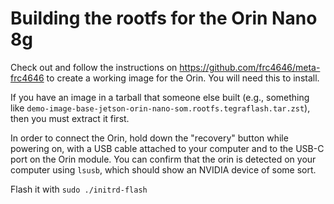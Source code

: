 # Building the rootfs for the Orin Nano 8g

Check out and follow the instructions on https://github.com/frc4646/meta-frc4646
to create a working image for the Orin.  You will need this to install.

If you have an image in a tarball that someone else built (e.g., something like
`demo-image-base-jetson-orin-nano-som.rootfs.tegraflash.tar.zst`), then you must
extract it first.

In order to connect the Orin, hold down the "recovery"
button while powering on, with a USB cable attached to
your computer and to the USB-C port on the Orin module.
You can confirm that the orin is detected on your computer
using `lsusb`, which should show an NVIDIA device of some sort.

Flash it with `sudo ./initrd-flash`

